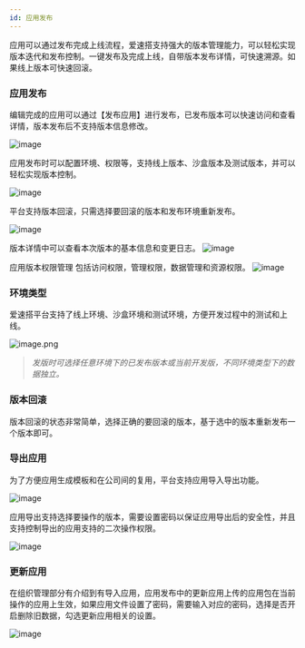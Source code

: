 ```yaml
---
id: 应用发布
---
```


应用可以通过发布完成上线流程，爱速搭支持强大的版本管理能力，可以轻松实现版本迭代和发布控制。一键发布及完成上线，自带版本发布详情，可快速溯源。如果线上版本可快速回滚。

### 应用发布

编辑完成的应用可以通过【发布应用】进行发布，已发布版本可以快速访问和查看详情，版本发布后不支持版本信息修改。

![image](/img/发布管理/5b29c77a830c884fc8f544a519432b84.png)

应用发布时可以配置环境、权限等，支持线上版本、沙盒版本及测试版本，并可以轻松实现版本控制。

![image](/img/发布管理/ea91eba47e2c7630e76623738a688ca4.png)

平台支持版本回滚，只需选择要回滚的版本和发布环境重新发布。

![image](/img/发布管理/74d563fe95f0935ae13f143d904b0c60.png)

版本详情中可以查看本次版本的基本信息和变更日志。
![image](/img/发布管理/64094bad7b40d184e27a1e7a249433a2.png)

应用版本权限管理
包括访问权限，管理权限，数据管理和资源权限。
![image](/img/发布管理/83444901dd4ef9d772fd3e8b35a538d9.png)
### 环境类型

爱速搭平台支持了线上环境、沙盒环境和测试环境，方便开发过程中的测试和上线。

![image.png](/img/发布管理/image_7af2dae.png)

> _发版时可选择任意环境下的已发布版本或当前开发版，不同环境类型下的数据独立。_

### 版本回滚

版本回滚的状态非常简单，选择正确的要回滚的版本，基于选中的版本重新发布一个版本即可。

### 导出应用

为了方便应用生成模板和在公司间的复用，平台支持应用导入导出功能。

![image](/img/发布管理/489a650c6d27482fb9a5c76f3eca9483.png)

应用导出支持选择要操作的版本，需要设置密码以保证应用导出后的安全性，并且支持控制导出的应用支持的二次操作权限。

![image](/img/发布管理/ad8ce4bc4edd50c9f78e11d9399b16f6.png)

### 更新应用

在组织管理部分有介绍到有导入应用，应用发布中的更新应用上传的应用包在当前操作的应用上生效，如果应用文件设置了密码，需要输入对应的密码，选择是否开启删除旧数据，勾选更新应用相关的设置。

![image](/img/发布管理/a0a0753b3fb1be51ad7f2276ad628332.png)
